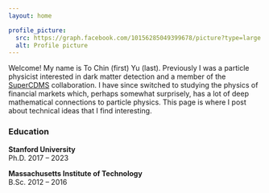 ```yaml
---
layout: home

profile_picture:
  src: https://graph.facebook.com/10156285049399678/picture?type=large
  alt: Profile picture
---
```


<p>
  Welcome! My name is To Chin (first) Yu (last). Previously I was a particle physicist interested in dark matter detection and a member of the <a href="https://supercdms.slac.stanford.edu/">SuperCDMS</a> collaboration. I have since switched to studying the physics of financial markets which, perhaps somewhat surprisely, has a lot of deep mathematical connections to particle physics. This page is where I post about technical ideas that I find interesting.
</p>

<h3>Education</h3>

<b>Stanford University</b> <br />
Ph.D. 2017 – 2023

<b>Massachusetts Institute of Technology</b> <br />
B.Sc. 2012 – 2016
